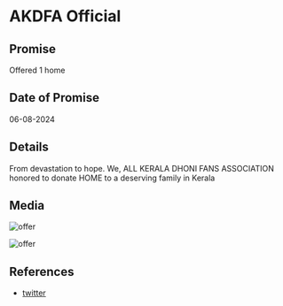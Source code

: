 # AKDFA Official

## Promise

Offered 1 home

## Date of Promise

06-08-2024

## Details

From devastation to hope. We, ALL KERALA DHONI FANS ASSOCIATION honored to donate  HOME to a deserving family in Kerala

## Media

![offer](https://web.archive.org/web/20240811074922if_/https://pbs.twimg.com/media/GUSDCQKWQAArHPd?format=jpg&name=360x360)

![offer](https://web.archive.org/web/20240811074939if_/https://pbs.twimg.com/media/GUSDCQEXwAAJQqT?format=jpg&name=360x360)

## References

- [twitter](https://x.com/DhoniFansKerala/status/1820724234181574793?t=YQUiSEGYtlrKp-qJo5kHCg&s=19)
